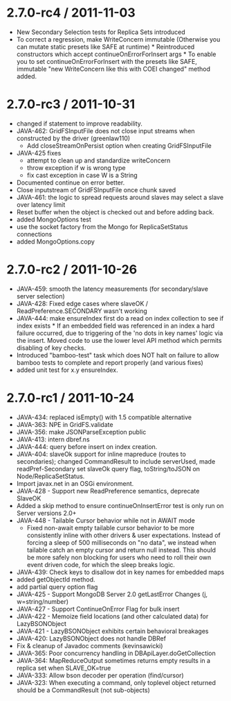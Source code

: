 
2.7.0-rc4 / 2011-11-03 
=======================

  * New Secondary Selection tests for Replica Sets introduced
  * To correct a regression, make WriteConcern immutable (Otherwise you can mutate static presets like SAFE at runtime) * Reintroduced constructors which accept continueOnErrorForInsert args * To enable you to set continueOnErrorForInsert with the presets like SAFE, immutable "new WriteConcern like this with COEI changed" method added.

2.7.0-rc3 / 2011-10-31 
=======================

  * changed if statement to improve readability.
  * JAVA-462: GridFSInputFile does not close input streams when constructed by the driver (greenlaw110)
    - Add closeStreamOnPersist option when creating GridFSInputFile
  * JAVA-425 fixes
    - attempt to clean up and standardize writeConcern
    - throw exception if w is wrong type
    - fix cast exception in case W is a String
  * Documented continue on error better.
  * Close inputstream of GridFSInputFile once chunk saved
  * JAVA-461: the logic to spread requests around slaves may select a slave over latency limit
  * Reset buffer when the object is checked out and before adding back.
  * added MongoOptions test
  * use the socket factory from the Mongo for ReplicaSetStatus connections
  * added MongoOptions.copy

2.7.0-rc2 / 2011-10-26 
========================

  * JAVA-459: smooth the latency measurements (for secondary/slave server selection)
  * JAVA-428: Fixed edge cases where slaveOK / ReadPreference.SECONDARY wasn't working
  * JAVA-444: make ensureIndex first do a read on index collection to see if index exists * If an embedded field was referenced in an index a hard failure   occurred,  due to triggering of the 'no dots in key names' logic   via the insert.  Moved code to use the lower level API method which   permits disabling of key checks.
  * Introduced "bamboo-test" task which does NOT halt on failure to allow bamboo tests to complete and report properly (and various fixes)
  * added unit test for x.y ensureIndex.

2.7.0-rc1 / 2011-10-24 
=======================

  * JAVA-434: replaced isEmpty() with 1.5 compatible alternative
  * JAVA-363: NPE in GridFS.validate
  * JAVA-356: make JSONParseException public
  * JAVA-413: intern dbref.ns
  * JAVA-444: query before insert on index creation.
  * JAVA-404: slaveOk support for inline mapreduce (routes to secondaries); changed CommandResult to include serverUsed, made readPref-Secondary set slaveOk query flag, toString/toJSON on Node/ReplicaSetStatus.
  * Import javax.net in an OSGi environment.
  * JAVA-428 - Support new ReadPreference semantics, deprecate SlaveOK 
  * Added a skip method to ensure continueOnInsertError test is only run on Server versions 2.0+
  * JAVA-448 - Tailable Cursor behavior while not in AWAIT mode 
    + Fixed non-await empty tailable cursor behavior to be more consistently inline with other drivers & user expectations. Instead of forcing a sleep of 500 milliseconds on "no data", we instead when tailable catch an empty cursor and return null instead.  This should be more safely non blocking for users who need to roll their own event driven code, for which the sleep breaks logic.
  * JAVA-439: Check keys to disallow dot in key names for embedded maps
  * added getObjectId method.
  * add partial query option flag
  * JAVA-425 - Support MongoDB Server 2.0 getLastError Changes (j, w=string/number) 
  * JAVA-427 - Support ContinueOnError Flag for bulk insert 
  * JAVA-422 - Memoize field locations (and other calculated data) for LazyBSONObject
  * JAVA-421 - LazyBSONObject exhibits certain behavioral breakages
  * JAVA-420: LazyBSONObject does not handle DBRef
  * Fix & cleanup of  Javadoc comments (kevinsawicki)
  * JAVA-365: Poor concurrency handling in DBApiLayer.doGetCollection
  * JAVA-364: MapReduceOutput sometimes returns empty results in a replica set when SLAVE_OK=true
  * JAVA-333: Allow bson decoder per operation (find/cursor)
  * JAVA-323: When executing a command, only toplevel object returned should be a CommandResult (not sub-objects)

